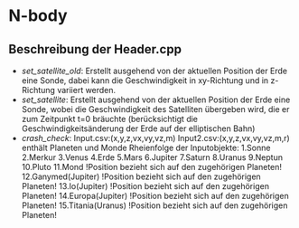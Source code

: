 # N-body

## Beschreibung der Header.cpp 
- *set_satellite_old*: Erstellt ausgehend von der aktuellen Position der Erde eine Sonde, dabei kann die Geschwindigkeit in xy-Richtung und in z-Richtung variiert werden.
- *set_satellite*: Erstellt ausgehend von der aktuellen Position der Erde eine Sonde, wobei die Geschwindigkeit des Satelliten übergeben wird, die er zum Zeitpunkt t=0 bräuchte (berücksichtigt die Geschwindigkeitsänderung der Erde auf der elliptischen Bahn) 
- *crash_check*:
Input.csv:(x,y,z,vx,vy,vz,m)
Input2.csv:(x,y,z,vx,vy,vz,m,r) enthält Planeten und Monde
Rheienfolge der Inputobjekte:
1.Sonne
2.Merkur
3.Venus
4.Erde
5.Mars
6.Jupiter
7.Saturn
8.Uranus
9.Neptun
10.Pluto
11.Mond			!Position bezieht sich auf den zugehörigen Planeten!
12.Ganymed(Jupiter)	!Position bezieht sich auf den zugehörigen Planeten!
13.Io(Jupiter)		!Position bezieht sich auf den zugehörigen Planeten!
14.Europa(Jupiter)	!Position bezieht sich auf den zugehörigen Planeten!
15.Titania(Uranus)	!Position bezieht sich auf den zugehörigen Planeten!
